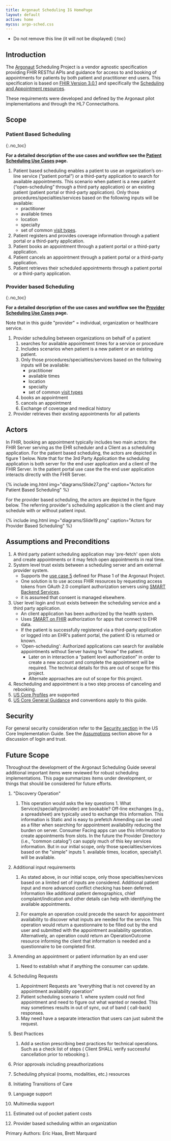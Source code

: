 ```yaml
---
title: Argonaut Scheduling IG HomePage
layout: default
active: home
mycss: argo-sched.css
---
```


<!--. TOC  the css styling for this is \pages\assets\css\project.css under 'markdown-toc'-->

* Do not remove this line (it will not be displayed)
{:toc}


<!--. end TOC -->

## Introduction

The [Argonaut](http://argonautwiki.hl7.org/) Scheduling Project is a vendor agnostic specification providing FHIR RESTful APIs and guidance for access to and booking of appointments for patients by both patient and practitioner end users. This specification is based on [FHIR Version 3.0.1]({{site.data.fhir.path}}) and specifically the [Scheduling and Appointment resources]({{site.data.fhir.path}}/administration-module.html#sched).

These requirements were developed and defined by the Argonaut pilot implementations and through the HL7 Connectathons.

## Scope


### Patient Based Scheduling
{:.no_toc}

**For a detailed description of the use cases and workflow see the [Patient Scheduling Use Cases](patient-scheduling.html) page.**


   1. Patient based scheduling enables a patient to use an organization’s on-line service (“patient portal”) or a third-party application to search for available appointments. This scenario when patient is a new patient (“open-scheduling” through a third party application) or an existing patient (patient portal or third-party application). Only those procedures/specialties/services based on the following inputs will be available:
         - practitioner
         - available times
         - location
         - specialty
         - set of common [visit types](ValueSet-visit-type.html).
   1. Patient registers and provides coverage information through a patient portal or a third-party application.
   1. Patient books an appointment through a patient portal or a third-party application.
   1. Patient cancels an appointment through a patient portal or a third-party application.
   1. Patient retrieves their scheduled appointments through a patient portal or a third-party application.

### Provider based Scheduling
{:.no_toc}

**For a detailed description of the use cases and workflow see the [Provider Scheduling Use Cases](provider-scheduling.html) page.**

 Note that in this guide "provider"  =  individual, organization or healthcare service.

   1. Provider scheduling between organizations on behalf of a patient
      1. searches for available appointment times for a service or procedure
      1. Includes scenarios when patient is a new patient or an existing patient.
      1. Only those procedures/specialties/services based on the following inputs will be available:
         - practitioner
         - available times
         - location
         - specialty
         - set of common [visit types](ValueSet-visit-type.html)
      1. books an appointment
      1. cancels an appointment
      1. Exchange of coverage and medical history
   1. Provider retrieves their existing appointments for all patients

## Actors

In FHIR, booking an appointment typically includes two main actors: the FHIR Server serving as the EHR scheduler and a Client as a scheduling application. For the patient based scheduling, the actors are depicted in figure 1 below.  Note that for the 3rd Party Application the scheduling application is both server for the end user application and a client of the FHIR Server.  In the patient portal use case the the end user application interacts directly with the FHIR Server.


{% include img.html img="diagrams/Slide27.png" caption="Actors for Patient Based Scheduling" %}

For the provider based scheduling, the actors are depicted in the figure below.  The referring provider's scheduling application is the client and may schedule with or without patient input.

{% include img.html img="diagrams/Slide19.png" caption="Actors for Provider Based Scheduling" %}

## Assumptions and Preconditions

1. A third party patient scheduling application may 'pre-fetch' open slots and create appointments or it may fetch open appointments in real time.
1. System level trust exists between a scheduling server and am external provider system.
    - Supports the [use case 5](http://argonautwiki.hl7.org/images/4/4c/Argonaut_UseCasesV1.pdf) defined for Phase 1 of the Argonaut Project.
    - One solution is to use access FHIR resources by requesting access tokens from OAuth 2.0 compliant authorization servers using [SMART Backend Services](http://docs.smarthealthit.org/authorization/backend-services/).
    - it is assumed that consent is managed elsewhere.
1. User level login and trust exists between the scheduling service and a third party application.
    - An client application has been authorized by the health system.
    - Uses [SMART on FHIR](http://docs.smarthealthit.org/authorization/ ) authorization for apps that connect to EHR data.
    - If the patient is successfully registered via a third-party application or logged into an EHR's patient portal, the patient ID is returned or known.
    - 'Open-scheduling':  Authorized applications can search for available appointments without Server having to “know” the patient.
       - Later on in interaction a “patient level authorization” in order to create a new account and complete the appointment will be required.  The technical details for this are out of scope for this project.
       - Alternate approaches are out of scope for this project.
1. Rescheduling and appointment is a two step process of canceling and rebooking.
1. [US Core Profiles](http://hl7.org/fhir/us/core/index.html) are supported
1. [US Core General Guidance](http://hl7.org/fhir/us/core/guidance.html) and conventions apply to this guide.

## Security

For general security consideration refer to the [Security section](http://hl7.org/fhir/us/core/security.html) in the US Core Implementation Guide.  See the [Assumptions](#login-and-trust) section above for a discussion of login and trust.

<!--
## Best Practices

[#29](https://github.com/argonautproject/scheduling/issues/29) add/document1. prescribe best practices. + technical operations. ( check list of steps -e.g. Client SHALL verify successful cancellation prior to rebooking ) any outside resources (like a functional model)
 review :

...todo...
-->

## Future Scope

Throughout the development of the Argonaut Scheduling Guide several additional important items were reviewed for robust scheduling implementations. This page summarizes items under development, or things that should be considered for future efforts.

1. "Discovery Operation"
    1. This operation would asks the key questions 1. What Service(/specialty/provider) are bookable?  Off-line exchanges (e.g., a spreadsheet) are typically used to exchange this information. This information is Static and is easy to prefetch Amending can be used as a filter when searching for appointment availability reducing the burden on server.  Consumer Facing apps can use this information to create appointments from slots.  In the future the Provider Directory (i.e., “common catalog”) can supply much of this key services information.  But in our initial scope, only those specialties/services based on the "simple" inputs 1. available times, location, specialty1. will be available.

1. Additional input requirements
   1. As stated above, in our initial scope, only those specialties/services based on a limited set of inputs are considered.  Additional patient input and more advanced conflict checking has been deferred.  Information like additional patient demographics, chief complaint/indication and other details can help with identifying the available appointments.

   1.  For example an operation could precede the search for appointment availability to discover what inputs are needed for the service.  This operation would return a questionnaire to be filled out by the end user and submitted with the appointment availability operation.  Alternatively, an operation could return an OperationOutcome resource informing the client that information is needed and a questionnaire to be completed first.

1. Amending an appointment or patient information by an end user
   1. Need to establish what if anything the consumer can update.

1. Scheduling Requests
   1. Appointment Requests are “everything that is not covered by an appointment availability operation”
   1. Patient scheduling scenario 1. where system could not find appointment and need to figure out what wanted or needed.  This may sometimes results in out of sync, out of band ( call-back) responses.
   1. May need have a separate interaction that users can just submit the request.

1.  Best Practices
    1. Add a section prescribing best practices for technical operations. Such as a check list of steps ( Client SHALL verify successful cancellation prior to rebooking ).

1. Prior approvals including preauthorizations
1. Scheduling physical (rooms, modalities, etc.) resources
1. Initiating Transitions of Care
1. Language support
1. Multimedia support
1. Estimated out of pocket patient costs
1. Provider based scheduling within an organization

Primary Authors: Eric Haas, Brett Marquard
